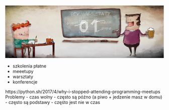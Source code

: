![](./resources/img/devwarszaty.jpg)

- szkolenia płatne
- meeetupy
- warsztaty
- konferencje

<aside class="notes">
https://python.sh/2017/4/why-i-stopped-attending-programming-meetups
Problemy
- czas wolny
- często są późno (a piwo + jedzenie masz w domu)
- często są podstawy
- częśto jest nie w czas

</aside>



